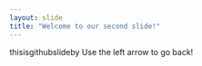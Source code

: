 ```yaml
---
layout: slide
title: "Welcome to our second slide!"
---
```


thisisgithubslideby
Use the left arrow to go back!
